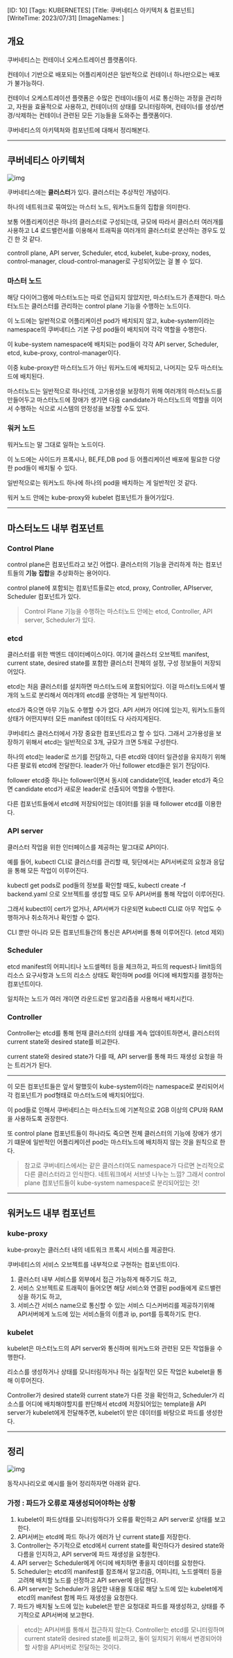 [ID: 10]
[Tags: KUBERNETES]
[Title: 쿠버네티스 아키텍처 & 컴포넌트]
[WriteTime: 2023/07/31]
[ImageNames: ]

## 개요

쿠버네티스는 컨테이너 오케스트레이션 플랫폼이다.

컨테이너 기반으로 배포되는 어플리케이션은 일반적으로 컨테이너 하나만으로는 배포가 불가능하다. 

컨테이너 오케스트레이션 플랫폼은 수많은 컨테이너들이 서로 통신하는 과정을 관리하고, 자원을 효율적으로 사용하고, 컨테이너의 상태를 모니터링하며, 컨테이너를 생성/변경/삭제하는 컨테이너 관련된 모든 기능들을 도와주는 플랫폼이다.

쿠버네티스의 아키텍처와 컴포넌트에 대해서 정리해본다.

---

## 쿠버네티스 아키텍처

![img](http://www.choigonyok.com/api/assets/49-1.png)

쿠버네티스에는 **클러스터**가 있다. 클러스터는 추상적인 개념이다.

하나의 네트워크로 묶여있는 마스터 노드, 워커노드들의 집합을 의미한다.

보통 어플리케이션은 하나의 클러스터로 구성되는데, 규모에 따라서 클러스터 여러개를 사용하고 L4 로드밸런서를 이용해서 트래픽을 여러개의 클러스터로 분산하는 경우도 있긴 한 것 같다.

controll plane, API server, Scheduler, etcd, kubelet, kube-proxy, nodes, control-manager, cloud-control-manager로 구성되어있는 걸 볼 수 있다.

### 마스터 노드

해당 다이어그램에 마스터노드는 따로 언급되지 않았지만, 마스터노드가 존재한다. 마스터노드는 클러스터를 관리하는 control plane 기능을 수행하는 노드이다. 

이 노드에는 일반적으로 어플리케이션 pod가 배치되지 않고, kube-system이라는 namespace의 쿠버네티스 기본 구성 pod들이 배치되어 각각 역할을 수행한다.

이 kube-system namespace에 배치되는 pod들이 각각 API server, Scheduler, etcd, kube-proxy, control-manager이다.

이중 kube-proxy만 마스터노드가 아닌 워커노드에 배치되고, 나머지는 모두 마스터노드에 배치된다.

마스터노드는 일반적으로 하나인데, 고가용성을 보장하기 위해 여러개의 마스터노드를 만들어두고 마스터노드에 장애가 생기면 다음 candidate가 마스터노드의 역할을 이어서 수행하는 식으로 시스템의 안정성을 보장할 수도 있다.

### 워커 노드

워커노드는 말 그대로 일하는 노드이다.

이 노드에는 사이드카 프록시나, BE,FE,DB pod 등 어플리케이션 배포에 필요한 다양한 pod들이 배치될 수 있다.

일반적으로는 워커노드 하나에 하나의 pod을 배치하는 게 일반적인 것 같다.

워커 노드 안에는 kube-proxy와 kubelet 컴포넌트가 들어가있다.

---

## 마스터노드 내부 컴포넌트

### Control Plane

control plane은 컴포넌트라고 보긴 어렵다. 클러스터의 기능을 관리하게 하는 컴포넌트들의 **기능 집합**을 추상화하는 용어이다.

control plane에 포함되는 컴포넌트들로는 etcd, proxy, Controller, APIserver, Scheduler 컴포넌트가 있다.

> Control Plane 기능을 수행하는 마스터노드 안에는 etcd, Controller, API server, Scheduler가 있다.

### etcd

클러스터를 위한 백엔드 데이터베이스이다. 여기에 클러스터 오브젝트 manifest, current state, desired state를 포함한 클러스터 전체의 설정, 구성 정보들이 저장되어있다.

etcd는 처음 클러스터를 설치하면 마스터노드에 포함되어있다. 이걸 마스터노드에서 별개의 노드로 분리해서 여러개의 etcd를 운영하는 게 일반적이다. 

etcd가 죽으면 아무 기능도 수행할 수가 없다. API 서버가 어디에 있는지, 워커노드들의 상태가 어떤지부터 모든 manifest 데이터도 다 사라지게된다.

쿠버네티스 클러스터에서 가장 중요한 컴포넌트라고 할 수 있다. 그래서 고가용성을 보장하기 위해서 etcd는 일반적으로 3개, 규모가 크면 5개로 구성한다.

하나의 etcd는 leader로 쓰기를 전담하고, 다른 etcd와 데이터 일관성을 유지하기 위해 다른 팔로워 etcd에 전달한다. leader가 아닌 follower etcd들은 읽기 전담이다. 

follower etcd중 하나는 follower이면서 동시에 candidate인데, leader etcd가 죽으면 candidate etcd가 새로운 leader로 선출되어 역할을 수행한다.

다른 컴포넌트들에서 etcd에 저장되어있는 데이터를 읽을 때 follower etcd를 이용한다.

### API server

클러스터 작업을 위한 인터페이스를 제공하는 말그대로 API이다. 

예를 들어, kubectl CLI로 클러스터를 관리할 때, 뒷단에서는 API서버로의 요청과 응답을 통해 모든 작업이 이루어진다. 

kubectl get pods로 pod들의 정보를 확인할 때도, kubectl create -f backend.yaml 으로 오브젝트를 생성할 때도 모두 API서버를 통해 작업이 이루어진다.

그래서 kubectl이 cert가 없거나, API서버가 다운되면 kubectl CLI로 아무 작업도 수행하거나 취소하거나 확인할 수 없다.

CLI 뿐만 아니라 모든 컴포넌트들간의 통신은 API서버를 통해 이루어진다. (etcd 제외)

### Scheduler

etcd manifest의 어피니티나 노드셀렉터 등을 체크하고, 파드의 request나 limit등의 리소스 요구사항과 노드의 리소스 상태도 확인하며 pod를 어디에 배치할지를 결정하는 컴포넌트이다. 

일치하는 노드가 여러 개이면 라운드로빈 알고리즘을 사용해서 배치시킨다.

### Controller

Controller는 etcd를 통해 현재 클러스터의 상태를 계속 업데이트하면서, 클러스터의 current state와 desired state를 비교한다.

current state와 desired state가 다를 때, API server를 통해 파드 재생성 요청을 하는 트리거가 된다.

---

이 모든 컴포넌트들은 앞서 말했듯이 kube-system이라는 namespace로 분리되어서 각 컴포넌트가 pod형태로 마스터노드에 배치되어있다.

이 pod들로 인해서 쿠버네티스는 마스터노드에 기본적으로 2GB 이상의 CPU와 RAM을 사용하도록 권장한다.

또 control plane 컴포넌트들이 하나라도 죽으면 전체 클러스터의 기능에 장애가 생기기 떄문에 일반적인 어플리케이션 pod는 마스터노드에 배치하지 않는 것을 원칙으로 한다.

> 참고로 쿠버네티스에서는 같은 클러스터여도 namespace가 다르면 논리적으로 다른 클러스터라고 인식한다. 네트워크에서 서브넷 나누는 느낌? 그래서 control plane 컴포넌트들이 kube-system namespace로 분리되어있는 것!

---

## 워커노드 내부 컴포넌트

### kube-proxy

kube-proxy는 클러스터 내의 네트워크 프록시 서비스를 제공한다.

쿠버네티스의 서비스 오브젝트를 내부적으로 구현하는 컴포넌트이다. 

1. 클러스터 내부 서비스를 외부에서 접근 가능하게 해주기도 하고, 
2. 서비스 오브젝트로 트래픽이 들어오면 해당 서비스와 연결된 pod들에게 로드밸런싱을 하기도 하고,
3. 서비스간 서비스 name으로 통신할 수 있는 서비스 디스커버리를 제공하기위해 API서버에게 노드에 있는 서비스들의 이름과 ip, port를 등록하기도 한다.

### kubelet

kubelet은 마스터노드의 API server와 통신하며 워커노드와 관련된 모든 작업들을 수행한다.

리소스를 생성하거나 상태를 모니터링하거나 하는 실질적인 모든 작업은 kubelet을 통해 이루어진다.

Controller가 desired state와 current state가 다른 것을 확인하고, Scheduler가 리소스를 어디에 배치해야할지를 판단해서 etcd에 저장되어있는 template을 API server가 kubelet에게 전달해주면, kubelet이 받은 데이터를 바탕으로 파드를 생성한다.

---

## 정리

![img](http://www.choigonyok.com/api/assets/49-2.png)

동작시나리오로 예시를 들어 정리하자면 아래와 같다.

### 가정 : 파드가 오류로 재생성되어야하는 상황

1. kubelet이 파드상태를 모니터링하다가 오류를 확인하고 API server로 상태를 보고한다.
2. API서버는 etcd에 파드 하나가 에러가 난 current state를 저장한다.
3. Controller는 주기적으로 etcd에서 current state를 확인하다가 desired state와 다름을 인지하고, API server에 파드 재생성을 요청한다.
4. API server는 Scheduler에게 어디에 배치하면 좋을지 데이터를 요청한다.
5. Scheduler는 etcd의 manifest를 참조해서 알고리즘, 어피니티, 노드셀렉터 등을 고려해 배치할 노드를 선정하고 API server에 응답한다.
6. API server는 Scheduler가 응답한 내용을 토대로 해당 노드에 있는 kubelet에게 etcd의 manifest 함께 파드 재생성을 요청한다.
7. 파드가 배치될 노드에 있는 kubelet은 받은 요청대로 파드를 재생성하고, 상태를 주기적으로 API서버에 보고한다.

> etcd는 API서버를 통해서 접근하지 않는다. Controller는 etcd를 모니터링하며 current state와 desired state를 비교하고, 둘이 일치되기 위해서 변경되어야할 사항을 API서버로 전달하는 것이다.